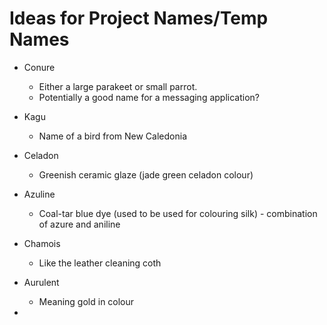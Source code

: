 # Ideas for Project Names/Temp Names

* Conure
  * Either a large parakeet or small parrot.
  * Potentially a good name for a messaging application?

* Kagu
  * Name of a bird from New Caledonia

* Celadon
  * Greenish ceramic glaze (jade green celadon colour)

* Azuline
  * Coal-tar blue dye (used to be used for colouring silk) - combination of azure and aniline

* Chamois
  * Like the leather cleaning coth

* Aurulent
  * Meaning gold in colour

* 